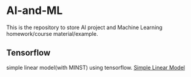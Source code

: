 # AI-and-ML
This is the repository to store AI project and Machine Learning homework/course material/example.

## Tensorflow
simple linear model(with MINST) using tensorflow. [Simple Linear Model]()
